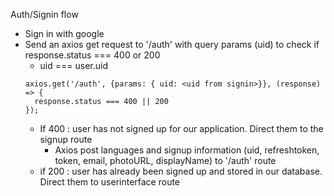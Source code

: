 Auth/Signin flow
- Sign in with google
- Send an axios get request to '/auth' with query params (uid) to check if response.status === 400 or 200
  - uid === user.uid
  ```
  axios.get('/auth', {params: { uid: <uid from signin>}}, (response) => {
    response.status === 400 || 200
  });
  ```
  - If 400 : user has not signed up for our application.  Direct them to the signup route
    - Axios post languages and signup information (uid, refreshtoken, token, email, photoURL, displayName) to '/auth' route
  - if 200 : user has already been signed up and stored in our database. Direct them to userinterface route
